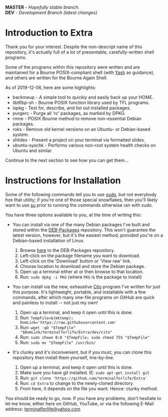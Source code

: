 **MASTER** - _Hopefully stable branch._\
**DEV** - _Development Branch (latest changes)_

# Introduction to Extra

Thank you for your interest. Despite the non-descript name of this repository, it's actually full of a _lot_ of presentable, carefully-written shell programs.

Some of the programs within this repository were written and are maintained for a Bourne POSIX-compliant shell (with [Yash](https://yash.osdn.jp/) as guidance), and others are written for the Bourne Again Shell.

As of 2019-12-06, here are some highlights:

  * backmeup - A simple tool to quickly and easily back up your HOME.
  * libtflbp-sh - Bourne POSIX function library used by TFL programs.
  * lspkg - Test for, describe, and list out installed packages.
  * purgerc - Purge all 'rc' packages, as marked by DPKG.
  * rmne - POSIX Bourne method to remove non-essential Debian packages.
  * roks - Remove old kernel versions on an Ubuntu- or Debian-based system.
  * shlides - Present a project on your terminal via formatted slides.
  * ubuntu-syschk - Performs various non-root system health checks on Ubuntu and similar.

Continue to the next section to see how you can get them...

# Instructions for Installation

Some of the following commands tell you to use [sudo](https://en.wikipedia.org/wiki/Sudo), but not everybody _has_ that utility; if you're one of those special snowflakes, then you'll likely want to use [su](https://en.wikipedia.org/wiki/Su_\(Unix\)) prior to running the commands otherwise ran with sudo.

You have three options available to you, at the time of writing this:

  * You can install via one of the many Debian packages I've built and stored within the [DEB-Packages](https://github.com/terminalforlife/DEB-Packages) repository. This won't guarantee the latest version, however, but it's the easiest method, provided you're on a Debian-based installation of Linux.

    1. Browse [here](https://github.com/terminalforlife/DEB-Packages) to the DEB-Packages repository.
    2. Left-click on the package filename you want to download.
    3. Left-click on the 'Download' button or 'View raw' link.
    4. Choose location to download and store the Debian package.
    5. Open up a terminal either at or then browse to that location.
    6. Run: `sudo dpkg -i PKG` (where `PKG` is the package to install)

  * You can install via the new, exhaustive [Cito](https://github.com/terminalforlife/Extra/blob/dev/cito) program I've written for just this purpose. It's lightweight, portable, and installable with a few commands, after which many one-file programs on GitHub are quick and painless to install -- not just my own!

    1. Open up a terminal, and keep it open until this is done.
    2. Run: `TempFile=$(mktemp); DomLink='https://raw.githubusercontent.com'`
    3. Run: `wget -qO "$TempFile" "$DomLink/terminalforlife/Extra/dev/cito"`
    4. Run: `sudo chown 0:0 "$TempFile; sudo chmod 755 "$TempFile"`
    5. Run: `sudo mv "$TempFile" /usr/bin/`

  * It's clunky and it's inconvenient, but if you must, you can clone this repository then install them yourself, line-by-line.

    1. Open up a terminal, and keep it open until this is done.
    2. Make sure you have git installed. IE: `sudo apt-get install git`
    3. Run: `git clone 'https://github.com/terminalforlife/Extra'`
    4. Run: `cd Extra` to change to the newly-cloned directory.
    5. From here, it depends on the file you want. Hence: clunky method.

You should be ready to go, now. If you have any problems, don't hesitate to let me know, either here on GitHub, YouTube, or via the following E-Mail address: terminalforlife@yahoo.com
